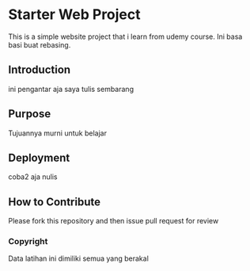 # Starter Web Project

This is a simple website project that i learn from udemy course.
Ini basa basi buat rebasing.

## Introduction

ini pengantar aja saya tulis sembarang

## Purpose

Tujuannya murni untuk belajar

## Deployment

coba2 aja nulis

## How to Contribute
Please fork this repository and then issue pull request for review

### Copyright
Data latihan ini dimiliki semua yang berakal